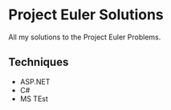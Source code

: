 # Project Euler Solutions

All my solutions to the Project Euler Problems.

## Techniques
  * ASP.NET
  * C#
  * MS TEst  
